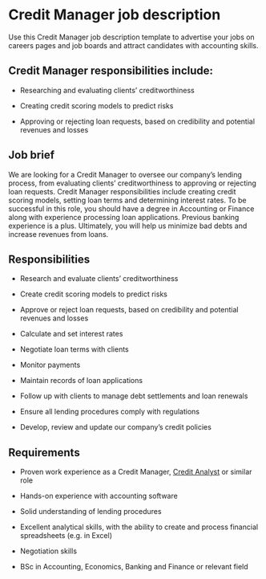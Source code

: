 # Credit Manager job description
Use this Credit Manager job description template to advertise your jobs on careers pages and job boards and attract candidates with accounting skills.


## Credit Manager responsibilities include:
* Researching and evaluating clients’ creditworthiness

* Creating credit scoring models to predict risks

* Approving or rejecting loan requests, based on credibility and potential revenues and losses


## Job brief

We are looking for a Credit Manager to oversee our company’s lending process, from evaluating clients’ creditworthiness to approving or rejecting loan requests.
Credit Manager responsibilities include creating credit scoring models, setting loan terms and determining interest rates. To be successful in this role, you should have a degree in Accounting or Finance along with experience processing loan applications. Previous banking experience is a plus.
Ultimately, you will help us minimize bad debts and increase revenues from loans.


## Responsibilities

* Research and evaluate clients’ creditworthiness

* Create credit scoring models to predict risks

* Approve or reject loan requests, based on credibility and potential revenues and losses

* Calculate and set interest rates

* Negotiate loan terms with clients

* Monitor payments

* Maintain records of loan applications

* Follow up with clients to manage debt settlements and loan renewals

* Ensure all lending procedures comply with regulations

* Develop, review and update our company’s credit policies


## Requirements

* Proven work experience as a Credit Manager, <a href="https://resources.workable.com/credit-analyst-job-description" target="_blank" rel="noopener">Credit Analyst</a> or similar role

* Hands-on experience with accounting software

* Solid understanding of lending procedures

* Excellent analytical skills, with the ability to create and process financial spreadsheets (e.g. in Excel)

* Negotiation skills

* BSc in Accounting, Economics, Banking and Finance or relevant field
